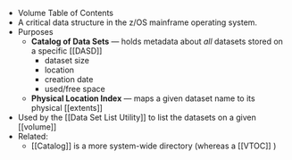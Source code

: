 - Volume Table of Contents
- A critical data structure in the z/OS mainframe operating system.
- Purposes
	- **Catalog of Data Sets** — holds metadata about _all_ datasets stored on a specific [[DASD]]
		- dataset size
		- location
		- creation date
		- used/free space
	- **Physical Location Index** — maps a given dataset name to its physical [[extents]]
- Used by the  [[Data Set List Utility]] to list the datasets on a given [[volume]]
- Related:
	- [[Catalog]] is a more system-wide directory (whereas a [[VTOC]] )